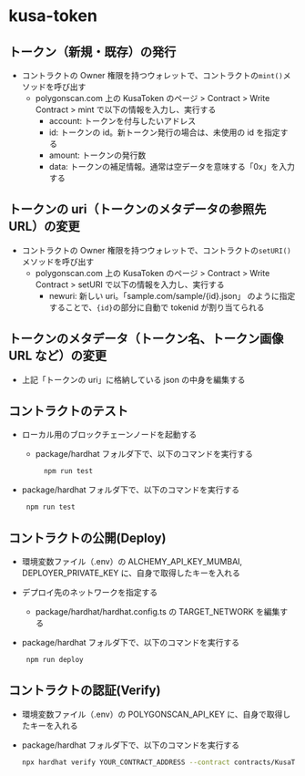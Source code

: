 # kusa-token

## トークン（新規・既存）の発行

- コントラクトの Owner 権限を持つウォレットで、コントラクトの`mint()`メソッドを呼び出す
  - polygonscan.com 上の KusaToken のページ > Contract > Write Contract > mint で以下の情報を入力し、実行する
    - account: トークンを付与したいアドレス
    - id: トークンの id。新トークン発行の場合は、未使用の id を指定する
    - amount: トークンの発行数
    - data: トークンの補足情報。通常は空データを意味する「0x」を入力する

## トークンの uri（トークンのメタデータの参照先 URL）の変更

- コントラクトの Owner 権限を持つウォレットで、コントラクトの`setURI()`メソッドを呼び出す
  - polygonscan.com 上の KusaToken のページ > Contract > Write Contract > setURI で以下の情報を入力し、実行する
    - newuri: 新しい uri。「sample.com/sample/{id}.json」 のように指定することで、`{id}`の部分に自動で tokenid が割り当てられる

## トークンのメタデータ（トークン名、トークン画像 URL など）の変更

- 上記「トークンの uri」に格納している json の中身を編集する

## コントラクトのテスト

- ローカル用のブロックチェーンノードを起動する

  - package/hardhat フォルダ下で、以下のコマンドを実行する

    ```zsh
      npm run test
    ```

- package/hardhat フォルダ下で、以下のコマンドを実行する

  ```zsh
   npm run test
  ```

## コントラクトの公開(Deploy)

- 環境変数ファイル（.env）の ALCHEMY_API_KEY_MUMBAI, DEPLOYER_PRIVATE_KEY に、自身で取得したキーを入れる
- デプロイ先のネットワークを指定する
  - package/hardhat/hardhat.config.ts の TARGET_NETWORK を編集する
- package/hardhat フォルダ下で、以下のコマンドを実行する

  ```zsh
   npm run deploy
  ```

## コントラクトの認証(Verify)

- 環境変数ファイル（.env）の POLYGONSCAN_API_KEY に、自身で取得したキーを入れる
- package/hardhat フォルダ下で、以下のコマンドを実行する

  ```zsh
  npx hardhat verify YOUR_CONTRACT_ADDRESS --contract contracts/KusaToken.sol:KusaToken --network NETWORK_NAME
  ```
